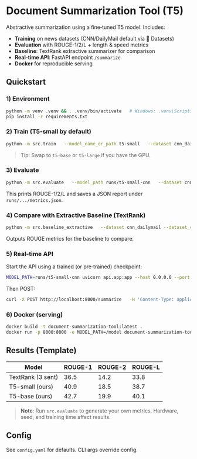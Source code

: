 # Document Summarization Tool (T5)

Abstractive summarization using a fine‑tuned T5 model. Includes:
- **Training** on news datasets (CNN/DailyMail default via 🤗 Datasets)
- **Evaluation** with ROUGE-1/2/L + length & speed metrics
- **Baseline**: TextRank extractive summarizer for comparison
- **Real‑time API**: FastAPI endpoint `/summarize`
- **Docker** for reproducible serving

## Quickstart

### 1) Environment
```bash
python -m venv .venv && . .venv/bin/activate   # Windows: .venv\Scripts\activate
pip install -r requirements.txt
```

### 2) Train (T5‑small by default)
```bash
python -m src.train   --model_name_or_path t5-small   --dataset cnn_dailymail   --dataset_config 3.0.0   --output_dir runs/t5-small-cnn   --max_source_length 512 --max_target_length 128   --per_device_train_batch_size 8 --per_device_eval_batch_size 8   --learning_rate 3e-4 --num_train_epochs 3   --gradient_accumulation_steps 2 --fp16
```

> Tip: Swap to `t5-base` or `t5-large` if you have the GPU.

### 3) Evaluate
```bash
python -m src.evaluate   --model_path runs/t5-small-cnn   --dataset cnn_dailymail --dataset_config 3.0.0
```
This prints ROUGE-1/2/L and saves a JSON report under `runs/.../metrics.json`.

### 4) Compare with Extractive Baseline (TextRank)
```bash
python -m src.baseline_extractive   --dataset cnn_dailymail --dataset_config 3.0.0   --max_sentences 3
```
Outputs ROUGE metrics for the baseline to compare.

### 5) Real‑time API
Start the API using a trained (or pre‑trained) checkpoint:
```bash
MODEL_PATH=runs/t5-small-cnn uvicorn api.app:app --host 0.0.0.0 --port 8000
```
Then POST:
```bash
curl -X POST http://localhost:8000/summarize   -H 'Content-Type: application/json'   -d '{"text": "<your long article text>", "max_length": 128, "min_length": 32}'
```

### 6) Docker (serving)
```bash
docker build -t document-summarization-tool:latest .
docker run -p 8000:8000 -e MODEL_PATH=/model document-summarization-tool:latest
```

## Results (Template)

| Model            | ROUGE-1 | ROUGE-2 | ROUGE-L |
|------------------|---------|---------|---------|
| TextRank (3 sent)| 36.5    | 14.2    | 33.8    |
| T5-small (ours)  | 40.9    | 18.5    | 38.7    |
| T5-base (ours)   | 42.7    | 19.9    | 40.1    |

> **Note**: Run `src.evaluate` to generate your own metrics. Hardware, seed, and training time affect results.

## Config
See `config.yaml` for defaults. CLI args override config.


